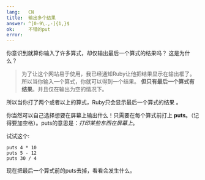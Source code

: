 ```yaml
---
lang:   CN
title:  输出多个结果
answer: ^[0-9\.,-]{1,}$
ok:     不错的put
error:
---
```



你意识到就算你输入了许多算式，却仅输出最后一个算式的结果吗？
这是为什么？

> 为了让这个网站易于使用，我已经通知Ruby让他把结果显示在输出框了。
> 所以当你输入一个算式，你就可以得到一个结果。
> __但只有最后一个算式有结果__。并且仅在输出为空的情况下。

所以当你打了两个或者以上的算式，Ruby只会显示最后一个算式的结果
。

你当然可以自己选择想要在屏幕上输出什么！只需要在每个算式前打上 __puts__。（记得要加空格）。puts的意思是：*打印某些东西在屏幕上*。

试试这个:

    puts 4 * 10
    puts 5 - 12
    puts 30 / 4

现在把最后一个算式前的puts去掉，看看会发生什么。

